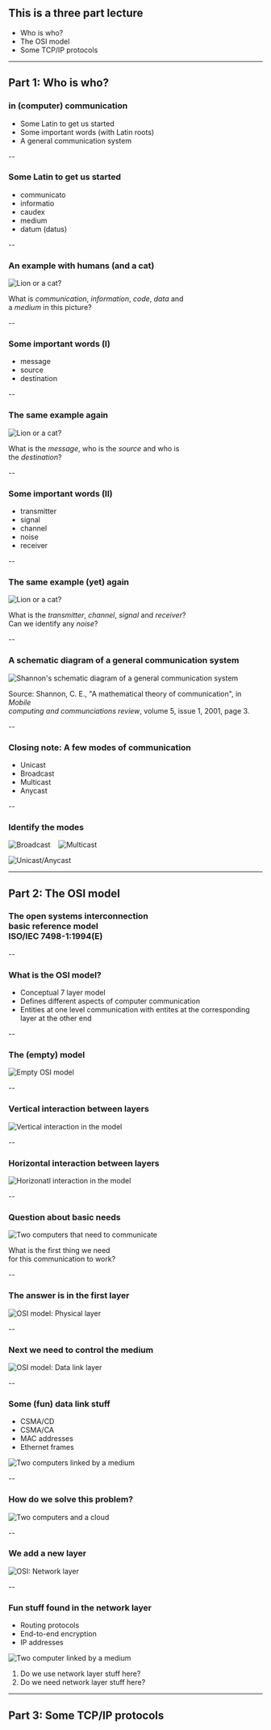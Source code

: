 <!-- HERE STARTS THE ACTUAL LECTURE -->
## This is a three part lecture

* Who is who?
* The OSI model
* Some TCP/IP protocols


---

## Part 1: Who is who?
### in (computer) communication

* Some Latin to get us started
* Some important words (with Latin roots)
* A general communication system


--

### Some Latin to get us started

* communicato
* informatio
* caudex
* medium
* datum (datus)


--

### An example with humans (and a cat)

![Lion or a cat?](images/lion-and-cat.png)

What is <em>communication</em>, <em>information</em>, <em>code</em>, <em>data</em> and <br />a <em>medium</em> in this picture?

<!-- {_style="font-size: 75%;"} -->


--

### Some important words (I)

* message
* source
* destination


--

### The same example again

![Lion or a cat?](images/lion-and-cat.png)

What is the <em>message</em>, who is the <em>source</em> and who is <br />the <em>destination</em>?

<!-- {_style="font-size: 75%;"} -->


--

### Some important words (II)

* transmitter
* signal
* channel
* noise
* receiver


--

### The same example (yet) again

![Lion or a cat?](images/lion-and-cat.png)

What is the <em>transmitter</em>, <em>channel</em>, <em>signal</em> and <em>receiver</em>?<br />Can we identify any <em>noise</em>?

<!-- {_style="font-size: 75%;"} -->


--

### A schematic diagram of a general communication system

![Shannon's schematic diagram of a general communication system](images/homebrewed-shannon-model.png)

Source: Shannon, C. E., "A mathematical theory of communication", in <em>Mobile<br />computing and communciations review</em>, volume 5, issue 1, 2001, page 3.

<!-- {_style="font-size: 50%;"} -->


--

### Closing note: A few modes of communication

* Unicast
* Broadcast
* Multicast
* Anycast


--

### Identify the modes

![Broadcast](images/broadcast.png)&nbsp;&nbsp;&nbsp;
![Multicast](images/multicast.png)
<!-- {_style="margin-left: 20px;"} -->

![Unicast/Anycast](images/unicast.png)
<!-- {_style="margin-left: 165px;"} -->


---

## Part 2: The OSI model

### The open systems interconnection<br />basic reference model<br />ISO/IEC 7498-1:1994(E)


--

### What is the OSI model?

* Conceptual 7 layer model
* Defines different aspects of computer communication
* Entities at one level communication with entites at the corresponding layer at the other end


--

### The (empty) model

![Empty OSI model](images/OSI-eNo.png)


--

### Vertical interaction between layers

![Vertical interaction in the model](images/OSI-v.png)


--

### Horizontal interaction between layers

![Horizonatl interaction in the model](images/OSI-h.png)


--

### Question about basic needs

![Two computers that need to communicate](images/2-computers-and-cat.png)

What is the first thing we need<br /> for this communication to work?


--

### The answer is in the first layer

![OSI model: Physical layer](images/OSI-1.png)


--

### Next we need to control the medium

![OSI model: Data link layer](images/OSI-2.png)


--

### Some (fun) data link stuff

* CSMA/CD
* CSMA/CA
* MAC addresses
* Ethernet frames

![Two computers linked by a medium](images/2-linked-computers.png)


--

### How do we solve this problem?

![Two computers and a cloud](images/2-computers-and-cloud.png)
<!-- {_style="padding-top: 2em"} -->


--

### We add a new layer

![OSI: Network layer](images/OSI-3.png)


--

### Fun stuff found in the network layer

* Routing protocols
* End-to-end encryption
* IP addresses

<!-- {_style="font-size: 80%"} -->

![Two computer linked by a medium](images/2-linked-computers.png)

1. Do we use network layer stuff here?
2. Do we need network layer stuff here?

<!-- {_style="font-size: 50%"} -->


---

## Part 3: Some TCP/IP protocols

